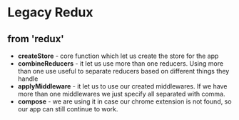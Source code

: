 # Legacy Redux

## from 'redux'

- **createStore** - core function which let us create the store for the app
- **combineReducers** - it let us use more than one reducers. Using more than one use useful to separate reducers based on different things they handle
- **applyMiddleware** - it let us to use our created middlewares. If we have more than one middlewares we just specify all separated with comma.
- **compose** - we are using it in case our chrome extension is not found, so our app can still continue to work.

